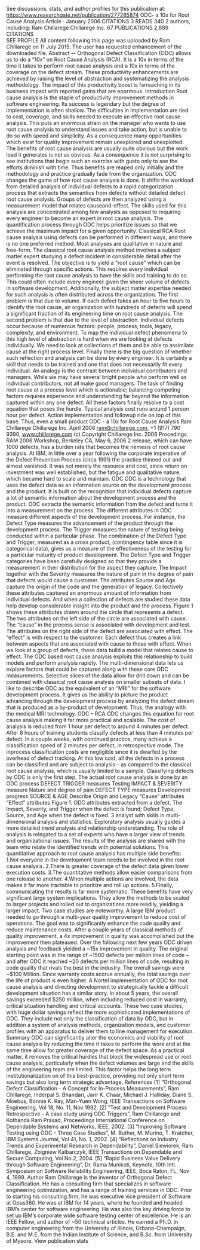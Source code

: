 See discussions, stats, and author profiles for this publication at: https://www.researchgate.net/publication/277285874
ODC- a 10x for Root Cause Analysis
Article · January 2006
CITATIONS
3
READS
340
2 authors, including:
Ram Chillarege
Chillarege Inc.
67 PUBLICATIONS   2,889 CITATIONS   
SEE PROFILE
All content following this page was uploaded by Ram Chillarege on 11 July 2015.
The user has requested enhancement of the downloaded file.
Abstract -- Orthogonal Defect Classification (ODC)
allows us to do a “10x” on Root Cause Analysis
(RCA). It is a 10x in terms of the time it takes to perform root cause analysis and a 10x in terms of the coverage on the defect stream. These productivity
enhancements are achieved by raising the level of
abstraction and systematizing the analysis methodology. The impact of this productivity boost is farreaching in its business impact with reported gains
that are enormous.
Introduction
Root cause analysis is the staple of productivity
improvement methods in software engineering. Its success is legendary but the degree of implementation is
often shallow. The difficulties in implementation are tied
to cost, coverage, and skills needed to execute an effective root cause analysis. This puts an enormous strain on
the manager who wants to use root cause analysis to
understand issues and take action, but is unable to do so
with speed and simplicity. As a consequence many
opportunities which exist for quality improvement
remain unexplored and unexploited.
The benefits of root cause analysis are usually quite
obvious but the work load it generates is not as obvious.
As a consequence it is not surprising to see institutions
that begin such an exercise with gusto only to see the
efforts diminish with time. Thus benefits are reaped only
initially and the methodology and practice gradually fade
from the organization.
ODC changes the game of how root cause analysis is
done. It shifts the workload from detailed analysis of
individual defects to a rapid categorization process that
extracts the semantics from defects without detailed
defect root cause analysis. Groups of defects are then
analyzed using a measurement model that relates causeand-effect. The skills used for this analysis are concentrated among few analysts as opposed to requiring every
engineer to become an expert in root cause analysis. The
quantification process through ODC helps prioritize
issues so that we achieve the maximum impact for a
given opportunity.
Classical RCA
Root cause analysis using defects can be performed in
different ways, and there is no one preferred method.
Most analyses are qualitative in nature and free-form.
The classical root cause analysis method involves a subject matter expert studying a defect incident in considerable detail after the event is resolved. The objective is to
yield a “root cause” which can be eliminated through
specific actions.
This requires every individual performing the root
cause analysis to have the skills and training to do so.
This could often include every engineer given the sheer
volume of defects in software development. Additionally, the subject matter expertise needed for such analysis
is often distributed across the organization.
The first problem is that due to volume. If each defect
takes an hour to five hours to identify the root cause, an
organization with hundreds of defects will spend a significant fraction of its engineering time on root cause analysis.
The second problem is that due to the level of abstraction. Individual defects occur because of numerous factors: people, process, tools, legacy, complexity, and
environment. To map the individual defect phenomena to
this high level of abstraction is hard when we are looking
at defects individually. We need to look at collections of
them and be able to assimilate cause at the right process
level.
Finally there is the big question of whether such reflection and analysis can be done by every engineer. It is certainly a skill that needs to be trained and one that does not
necessarily fit every individual. An analogy is the contrast between individual contributors and managers.
While we may have several bright people who perform
well as individual contributors, not all make good managers. The task of finding root cause at a process level
which is actionable; balancing competing factors requires
experience and understanding far beyond the information
captured within any one defect.
All these factors finally resolve to a cost equation that
poses the hurdle. Typical analysis cost runs around 1 person hour per defect. Action implementation and followup ride on top of this base. Thus, even a small product
ODC - a 10x for Root Cause Analysis
Ram Chillarege
Chillarege Inc.
April 2006
ram@chillarege.com, +1 (917) 790 9390, www.chillarege.com
(c) Copyright Chillarege Inc. 2006
Procedings RAM 2006 Workshop, Berkeley CA, May 6, 2006
2
release, which can have 1000 defects, has a burden rate
that becomes the nemesis of root cause analysis. At IBM,
in little over a year following the corporate imperative of
the Defect Prevention Process (circa 1991) the practice
thinned out and almost vanished. It was not merely the
resource and cost, since return on investment was well
established, but the fatigue and qualitative nature, which
became hard to scale and maintain.
ODC
ODC is a technology that uses the defect data as an
information source on the development process and the
product. It is built on the recognition that individual
defects capture a lot of semantic information about the
development process and the product. ODC extracts the
semantic information from the defect and turns it into a
measurement on the process. The different attributes in
ODC measure different aspects of the development process.
For instance, the Defect Type measures the advancement of the product through the development process.
The Trigger measures the nature of testing being conducted within a particular phase. The combination of the
Defect Type and Trigger, measured as a cross product,
(contingency table since it is categorical data), gives us a
measure of the effectiveness of the testing for a particular
maturity of product development. The Defect Type and
Trigger categories have been carefully designed so that
they provide a measurement in their distribution for the
aspect they capture. The Impact together with the Severity measures the nature of pain in the degree of pain that
defects would cause a customer. The attributes Source
and Age capture the origin of the code and the generation
of legacy. Collectively these attributes captured an enormous amount of information from individual defects.
And when a collection of defects are studied these data
help develop considerable insight into the product and
the process.
Figure 1 shows these attributes drawn around the circle
that represents a defect. The two attributes on the left side
of the circle are associated with cause. The “cause” in the
process sense is associated with development and test.
The attributes on the right side of the defect are associated with effect. The “effect” is with respect to the customer. Each defect thus creates a link between aspects
that are associated with cause to those with effect. When
we look at a group of defects, these data build a model
that relates cause to effect.
The ODC based root cause analysis exploits this relationship to build models and perform analysis rapidly.
The multi-dimensional data lets us explore factors that
could be captured along with these core ODC measurements. Selective slices of the data allow for drill down
and can be combined with classical root cause analysis
on smaller subsets of data.
I like to describe ODC as the equivalent of an “MRI”
for the software development process. It gives us the
ability to picture the product advancing through the
development process by analyzing the defect stream that
is produced as a by-product of development. Thus, the
analogy with the medical MRI technology.
ODC – RCA
ODC changes this equation for root cause analysis
making it far more practical and scalable. The cost of
analysis is reduced from 1 hour per defect to around 4
minutes per defect.
After 8 hours of training students classify defects at
less than 4 minutes per defect. In a couple weeks, with
continued practice, many achieve a classification speed
of 2 minutes per defect, in retrospective mode. The inprocess classification costs are negligible since it is
dwarfed by the overhead of defect tracking. At this low
cost, all the defects in a process can be classified and are
subject to analysis – as compared to the classical root
cause analysis, which is usually limited to a sample.
Classifying defects by ODC is only the first step. The
actual root cause analysis is done by an ODC process
DEFECT
TRIGGER
measures
Testing
IMPACT &
SEVERITY
measure
Nature and
degree of pain
DEFECT TYPE
measures
Development
progress
SOURCE & AGE
Describe
Origin and Legacy
“Cause”
attributes
“Effect”
attributes
Figure 1. ODC attributes extracted from a defect. The
Impact, Severity, and Trigger when the defect is found;
Defect Type, Source, and Age when the defect is fixed.
3
analyst with skills in multi-dimensional analysis and statistics. Exploratory analysis usually guides a more
detailed trend analysis and relationship understanding.
The role of analysis is relegated to a set of experts who
have a larger view of trends and organizational issues.
The results of the analysis are shared with the team who
relate the identified trends with potential solutions.
This quantitative approach to root cause analysis has
multiple side benefits:
1.Not everyone in the development team needs to be
involved in the root cause analysis.
2.There is greater coverage of the defect data given
lower execution costs.
3.The quantitative methods allow easier comparisons
from one release to another.
4.When multiple actions are involved, the data makes
it far more tractable to prioritize and roll up actions.
5.Finally, communicating the results is far more systematic.
These benefits have very significant large system
implications. They allow the methods to be scaled to
larger projects and rolled out to organizations more
readily, yielding a larger impact. Two case studies are
noteworthy.
A large IBM product needed to go through a multi-year
quality improvement to reduce cost of operations. The
goal was to significantly enhance the code quality and
reduce maintenance costs. After a couple years of classical methods of quality improvement, a 4x improvement
in quality was accomplished but the improvement then
plateaued. Over the following next few years ODC
driven analysis and feedback yielded a ~15x improvement in quality. The original starting point was in the
range of ~1500 defects per million lines of code – and
after ODC it reached ~20 defects per million lines of
code, resulting in code quality that rivals the best in the
industry. The overall savings were ~$100 Million. Since
warranty costs accrue annually, the total savings over the
life of product is even higher.
A Nortel implementation of ODC for root cause analysis and directing development to strategically tackle a
difficult development situation has a similar story. In
about 5 years, the overall savings exceeded $250 million,
when including reduced cost in warranty, critical situation handling and critical accounts.
These two case studies, with huge dollar savings reflect
the more sophisticated implementations of ODC. They
include not only the classification of data by ODC, but in
addition a system of analysis methods, organization models, and customer profiles with an apparatus to deliver
them to line management for execution.
Summary
ODC can significantly alter the economics and viability of root cause analysis by reducing the time it takes to
perform the work and at the same time allow for greater
coverage of the defect space. As a practical matter, it
removes the critical hurdles that block the widespread
use or root cause analysis, particularly when the defect
volumes are large and the skills of the engineering team
are limited. This factor helps the long term institutionalization on of this best-practice, providing not only short
term savings but also long term strategic advantage.
References
[1] “Orthogonal Defect Classification - A Concept for
In-Process Measurements”, Ram Chillarege, Inderpal S. Bhandari, Jarir K. Chaar, Michael J. Halliday,
Diane S. Moebus, Bonnie K. Ray, Man-Yuen Wong,
IEEE Transactions on Software Engineering, Vol
18, No. 11, Nov 1992.
[2] “Test and Development Process Retrospective - A
case study using ODC Triggers”, Ram Chillarege
and Kothanda Ram Prasad, Proceedings International Conference on Dependable Systems and Networks, IEEE, 2002.
[3] “Improving Software Testing using ODC - Three
Case Studies”, M. Buther, M. Murino, T. Kratcher,
IBM Systems Journal, Vol 41, No. 1, 2002.
[4] “Reflections on Industry Trends and Experimental
Research in Dependability”, Daniel Siewiorek, Ram
Chillarege, Zbigniew Kalbarczyk, IEEE Transactions on Dependable and Secure Computing, Vol
No.2, 2004.
[5] “Rapid Business Value Delivery through Software
Engineering”, Dr. Rama Munikoti, Keynote, 10th
Intl. Symposium on Software Reliability Engineering, IEEE, Boca Raton, FL, Nov 4, 1999.
Author
Ram Chillarege is the inventor of Orthogonal Defect
Classification. He has a consulting firm that specializes
in software engineering optimization, and has a range of
training services in ODC. Prior to starting his consulting
firm, he was executive vice president of Software at
Opus360. He was at IBM for 14 years, where he founded
and headed IBM’s center for software engineering. He
was also the key driving force to set up IBM’s corporate
wide software testing center of excellence. He is an IEEE
Fellow, and author of ~50 technical articles. He earned a
Ph.D. in computer engineering from the University of
Illinois, Urbana-Champaign, B.E. and M.E. from the
Indian Institute of Science, and B.Sc. from University of
Mysore.
View publication stats